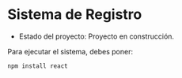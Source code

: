 <h1>Sistema de Registro</h1>

- Estado del proyecto: Proyecto en construcción.

Para ejecutar el sistema, debes poner: 

```npm install react```
